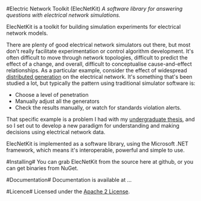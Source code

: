 #Electric Network Toolkit (ElecNetKit)
_A software library for answering questions with electrical network simulations._

ElecNetKit is a toolkit for building simulation experiments for electrical network models.

There are plenty of good electrical network simulators out there, but most don't really facilitate experimentation or control algorithm development. It's often difficult to move through network topologies, difficult to predict the effect of a change, and overall, difficult to conceptualise cause-and-effect relationships. As a particular example, consider the effect of widespread [distributed generation](http://en.wikipedia.org/wiki/Distributed_generation) on the electrical network. It's something that's been studied a lot, but typically the pattern using traditional simulator software is:

- Choose a level of penetration
- Manually adjust all the generators
- Check the results manually, or watch for standards violation alerts.

That specific example is a problem I had with my [undergraduate thesis](http://capnfabs.net/static/thesis), and so I set out to develop a new paradigm for understanding and making decisions using electrical network data.

ElecNetKit is implemented as a software library, using the Microsoft .NET framework, which means it's interoperable, powerful and simple to use.

#Installing#
You can grab ElecNetKit from the source here at github, or you can get binaries from NuGet.

#Documentation#
Documentation is available at ...

#Licence#
Licensed under the [Apache 2 License](http://www.apache.org/licenses/LICENSE-2.0).